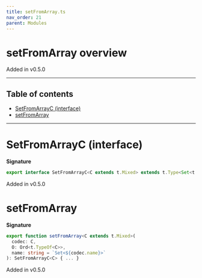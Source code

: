 ```yaml
---
title: setFromArray.ts
nav_order: 21
parent: Modules
---
```


# setFromArray overview

Added in v0.5.0

---

<h2 class="text-delta">Table of contents</h2>

- [SetFromArrayC (interface)](#setfromarrayc-interface)
- [setFromArray](#setfromarray)

---

# SetFromArrayC (interface)

**Signature**

```ts
export interface SetFromArrayC<C extends t.Mixed> extends t.Type<Set<t.TypeOf<C>>, Array<t.OutputOf<C>>, unknown> {}
```

Added in v0.5.0

# setFromArray

**Signature**

```ts
export function setFromArray<C extends t.Mixed>(
  codec: C,
  O: Ord<t.TypeOf<C>>,
  name: string = `Set<${codec.name}>`
): SetFromArrayC<C> { ... }
```

Added in v0.5.0
